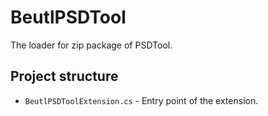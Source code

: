 # BeutlPSDTool

The loader for zip package of PSDTool.

## Project structure

- `BeutlPSDToolExtension.cs` - Entry point of the extension.
